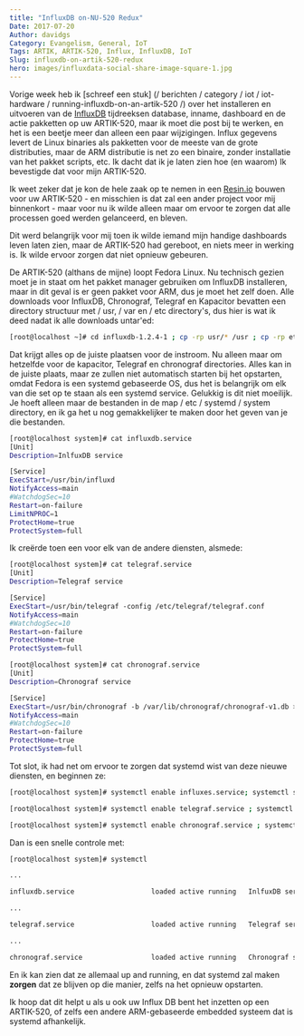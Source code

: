 ```yaml
---
title: "InfluxDB on-NU-520 Redux"
Date: 2017-07-20
Author: davidgs
Category: Evangelism, General, IoT
Tags: ARTIK, ARTIK-520, Influx, InfluxDB, IoT
Slug: influxdb-on-artik-520-redux
hero: images/influxdata-social-share-image-square-1.jpg
---
```


Vorige week heb ik [schreef een stuk] (/ berichten / category / iot / iot-hardware / running-influxdb-on-an-artik-520 /) over het installeren en uitvoeren van de [InfluxDB](/posts/category/iot/iot-hardware/running-influxdb-on-an-artik-520/) tijdreeksen database, inname, dashboard en de actie pakketten op uw ARTIK-520, maar ik moet die post bij te werken, en het is een beetje meer dan alleen een paar wijzigingen. Influx gegevens levert de Linux binaries als pakketten voor de meeste van de grote distributies, maar de ARM distributie is net zo een binaire, zonder installatie van het pakket scripts, etc. Ik dacht dat ik je laten zien hoe (en waarom) Ik bevestigde dat voor mijn ARTIK-520.

Ik weet zeker dat je kon de hele zaak op te nemen in een [Resin.io](http://resin.io/) bouwen voor uw ARTIK-520 - en misschien is dat zal een ander project voor mij binnenkort - maar voor nu ik wilde alleen maar om ervoor te zorgen dat alle processen goed werden gelanceerd, en bleven.

Dit werd belangrijk voor mij toen ik wilde iemand mijn handige dashboards leven laten zien, maar de ARTIK-520 had gereboot, en niets meer in werking is. Ik wilde ervoor zorgen dat niet opnieuw gebeuren.

De ARTIK-520 (althans de mijne) loopt Fedora Linux. Nu technisch gezien moet je in staat om het pakket manager gebruiken om InfluxDB installeren, maar in dit geval is er geen pakket voor ARM, dus je moet het zelf doen. Alle downloads voor InfluxDB, Chronograf, Telegraf en Kapacitor bevatten een directory structuur met / usr, / var en / etc directory's, dus hier is wat ik deed nadat ik alle downloads untar'ed:

```sh
[root@localhost ~]# cd influxdb-1.2.4-1 ; cp -rp usr/* /usr ; cp -rp etc/* /etc ; cp -rp var/* /var
```

Dat krijgt alles op de juiste plaatsen voor de instroom. Nu alleen maar om hetzelfde voor de kapacitor, Telegraf en chronograf directories. Alles kan in de juiste plaats, maar ze zullen niet automatisch starten bij het opstarten, omdat Fedora is een systemd gebaseerde OS, dus het is belangrijk om elk van die set op te staan als een systemd service. Gelukkig is dit niet moeilijk. Je hoeft alleen maar de bestanden in de map / etc / systemd / system directory, en ik ga het u nog gemakkelijker te maken door het geven van je die bestanden.

```bash
[root@localhost system]# cat influxdb.service
[Unit]
Description=InlfuxDB service

[Service]
ExecStart=/usr/bin/influxd
NotifyAccess=main
#WatchdogSec=10
Restart=on-failure
LimitNPROC=1
ProtectHome=true
ProtectSystem=full
```

Ik creërde toen een voor elk van de andere diensten, alsmede:

```sh
[root@localhost system]# cat telegraf.service
[Unit]
Description=Telegraf service

[Service]
ExecStart=/usr/bin/telegraf -config /etc/telegraf/telegraf.conf
NotifyAccess=main
#WatchdogSec=10
Restart=on-failure
ProtectHome=true
ProtectSystem=full

[root@localhost system]# cat chronograf.service
[Unit]
Description=Chronograf service

[Service]
ExecStart=/usr/bin/chronograf -b /var/lib/chronograf/chronograf-v1.db >/dev/null 2>&1
NotifyAccess=main
#WatchdogSec=10
Restart=on-failure
ProtectHome=true
ProtectSystem=full
```

Tot slot, ik had net om ervoor te zorgen dat systemd wist van deze nieuwe diensten, en beginnen ze:

```sh
[root@localhost system]# systemctl enable influxes.service; systemctl start influxes.service

[root@localhost system]# systemctl enable telegraf.service ; systemctl start telegraf.service

[root@localhost system]# systemctl enable chronograf.service ; systemctl start chronograf.service
```

Dan is een snelle controle met:

```sh
[root@localhost system]# systemctl

...

influxdb.service                   loaded active running   InlfuxDB service

...

telegraf.service                   loaded active running   Telegraf service

...

chronograf.service                 loaded active running   Chronograf service
```

En ik kan zien dat ze allemaal up and running, en dat systemd zal maken **zorgen** dat ze blijven op die manier, zelfs na het opnieuw opstarten.

Ik hoop dat dit helpt u als u ook uw Influx DB bent het inzetten op een ARTIK-520, of zelfs een andere ARM-gebaseerde embedded systeem dat is systemd afhankelijk.
